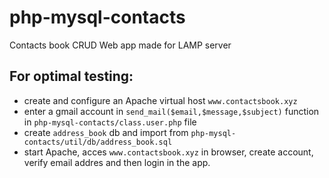 # php-mysql-contacts
Contacts book CRUD Web app made for LAMP server

## For optimal testing:
- create and configure an Apache virtual host `www.contactsbook.xyz`
- enter a gmail account in `send_mail($email,$message,$subject)` function in `php-mysql-contacts/class.user.php` file
- create `address_book` db and import from `php-mysql-contacts/util/db/address_book.sql`
- start Apache, acces `www.contactsbook.xyz` in browser, create account, verify email addres and then login in the app.
